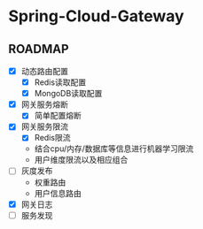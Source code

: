 # Spring-Cloud-Gateway

## ROADMAP
- [x] 动态路由配置
    - [x] Redis读取配置
    - [x] MongoDB读取配置
- [x] 网关服务熔断
    - [x] 简单配置熔断
- [x] 网关服务限流
    - [x] Redis限流
    * 结合cpu/内存/数据库等信息进行机器学习限流
    * 用户维度限流以及相应组合
- [ ] 灰度发布
    * 权重路由
    * 用户信息路由
- [x] 网关日志
- [ ] 服务发现